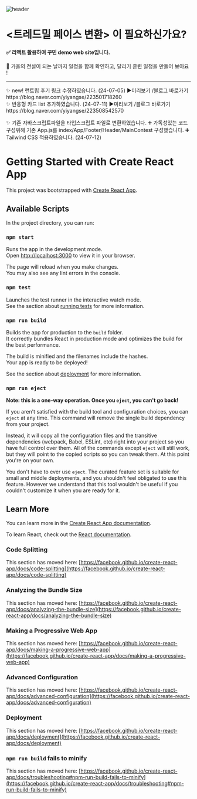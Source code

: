 ![header](https://capsule-render.vercel.app/api?type=rounded&color=gradient&height=300&section=header&text=런트립_웹사이트&fontSize=40)

<h1> <트레드밀 페이스 변환> 이 필요하신가요? </h1>
<h4>✅ 리액트 활용하여 꾸민 demo web site입니다. </h4>
🍂 가을의 전설이 되는 날까지 일정을 함께 확인하고, 달리기 훈련 일정을 만들어 보아요 !
<hr/>
✨ new! 런트립 후기 링크 수정하였습니다. (24-07-05)
  ▶️미리보기 /블로그 바로가기
<href a>https://blog.naver.com/yiyangse/223501718260</href>
<br/>
✨ 반응형 카드 list 추가하였습니다. (24-07-11)
  ▶️미리보기 /블로그 바로가기
<href a>https://blog.naver.com/yiyangse/223508542570</hresf>

✨ 기존 자바스크립트파일을 타입스크립트 파일로 변환하였습니다.
➕ 가독성있는 코드 구성위해 기존 App.js를 index/App/Footer/Header/MainContest 구성했습니다.
➕ Tailwind CSS 적용하였습니다. (24-07-12)






# Getting Started with Create React App

This project was bootstrapped with [Create React App](https://github.com/facebook/create-react-app).

## Available Scripts

In the project directory, you can run:

### `npm start`

Runs the app in the development mode.\
Open [http://localhost:3000](http://localhost:3000) to view it in your browser.

The page will reload when you make changes.\
You may also see any lint errors in the console.

### `npm test`

Launches the test runner in the interactive watch mode.\
See the section about [running tests](https://facebook.github.io/create-react-app/docs/running-tests) for more information.

### `npm run build`

Builds the app for production to the `build` folder.\
It correctly bundles React in production mode and optimizes the build for the best performance.

The build is minified and the filenames include the hashes.\
Your app is ready to be deployed!

See the section about [deployment](https://facebook.github.io/create-react-app/docs/deployment) for more information.

### `npm run eject`

**Note: this is a one-way operation. Once you `eject`, you can't go back!**

If you aren't satisfied with the build tool and configuration choices, you can `eject` at any time. This command will remove the single build dependency from your project.

Instead, it will copy all the configuration files and the transitive dependencies (webpack, Babel, ESLint, etc) right into your project so you have full control over them. All of the commands except `eject` will still work, but they will point to the copied scripts so you can tweak them. At this point you're on your own.

You don't have to ever use `eject`. The curated feature set is suitable for small and middle deployments, and you shouldn't feel obligated to use this feature. However we understand that this tool wouldn't be useful if you couldn't customize it when you are ready for it.

## Learn More

You can learn more in the [Create React App documentation](https://facebook.github.io/create-react-app/docs/getting-started).

To learn React, check out the [React documentation](https://reactjs.org/).

### Code Splitting

This section has moved here: [https://facebook.github.io/create-react-app/docs/code-splitting](https://facebook.github.io/create-react-app/docs/code-splitting)

### Analyzing the Bundle Size

This section has moved here: [https://facebook.github.io/create-react-app/docs/analyzing-the-bundle-size](https://facebook.github.io/create-react-app/docs/analyzing-the-bundle-size)

### Making a Progressive Web App

This section has moved here: [https://facebook.github.io/create-react-app/docs/making-a-progressive-web-app](https://facebook.github.io/create-react-app/docs/making-a-progressive-web-app)

### Advanced Configuration

This section has moved here: [https://facebook.github.io/create-react-app/docs/advanced-configuration](https://facebook.github.io/create-react-app/docs/advanced-configuration)

### Deployment

This section has moved here: [https://facebook.github.io/create-react-app/docs/deployment](https://facebook.github.io/create-react-app/docs/deployment)

### `npm run build` fails to minify

This section has moved here: [https://facebook.github.io/create-react-app/docs/troubleshooting#npm-run-build-fails-to-minify](https://facebook.github.io/create-react-app/docs/troubleshooting#npm-run-build-fails-to-minify)
